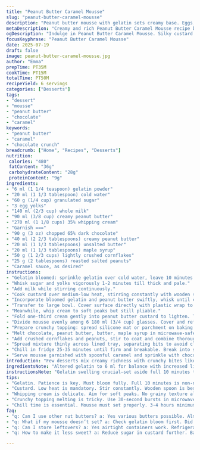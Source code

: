 ```yaml
---
title: "Peanut Butter Caramel Mousse"
slug: "peanut-butter-caramel-mousse"
description: "Peanut butter mousse with gelatin sets creamy base. Eggs, sugar, milk cook into custard, thickened 7 minutes over heat. Cream whipped with care, folded gently after mixing in peanut butter blend. Chocolate crisp topping made by melting dark chocolate with peanut butter and honey. Cornflakes and roasted peanuts add crunch. Refrigerate mousse 3 hours minimum until firm, chill chocolate topping as well. Caramel drizzle adorns each serving. Combines creamy, crunchy, salty, sweet textures."
metaDescription: "Creamy and rich Peanut Butter Caramel Mousse recipe blends airy peanut butter custard with a crunchy chocolate topping. A delightful dessert."
ogDescription: "Indulge in Peanut Butter Caramel Mousse. Silky custard meets crunchy chocolate topping. An irresistible dessert for all occasions."
focusKeyphrase: "Peanut Butter Caramel Mousse"
date: 2025-07-19
draft: false
image: peanut-butter-caramel-mousse.jpg
author: "Emma"
prepTime: PT35M
cookTime: PT15M
totalTime: PT50M
recipeYield: 6 servings
categories: ["Desserts"]
tags:
- "dessert"
- "mousse"
- "peanut butter"
- "chocolate"
- "caramel"
keywords:
- "peanut butter"
- "caramel"
- "chocolate crunch"
breadcrumb: ["Home", "Recipes", "Desserts"]
nutrition: 
 calories: "480"
 fatContent: "36g"
 carbohydrateContent: "28g"
 proteinContent: "9g"
ingredients:
- "6 ml (1 1/4 teaspoon) gelatin powder"
- "20 ml (1 1/3 tablespoon) cold water"
- "60 g (1/4 cup) granulated sugar"
- "3 egg yolks"
- "140 ml (2/3 cup) whole milk"
- "90 ml (3/8 cup) creamy peanut butter"
- "270 ml (1 1/8 cups) 35% whipping cream"
- "Garnish ==="
- "90 g (3 oz) chopped 65% dark chocolate"
- "40 ml (2 2/3 tablespoons) creamy peanut butter"
- "20 ml (1 1/3 tablespoons) unsalted butter"
- "20 ml (1 1/3 tablespoons) maple syrup"
- "50 g (1 2/3 cups) lightly crushed cornflakes"
- "25 g (2 tablespoons) roasted salted peanuts"
- "Caramel sauce, as desired"
instructions:
- "Gelatin bloomed: sprinkle gelatin over cold water, leave 10 minutes until spongy."
- "Whisk sugar and yolks vigorously 1-2 minutes till thick and pale."
- "Add milk while stirring continuously."
- "Cook custard over medium-low heat, stirring constantly with wooden spoon. Scrape all sides. Thickens to coat back of spoon in about 7 minutes. Remove from heat immediately."
- "Incorporate bloomed gelatin and peanut butter swiftly, whisk until completely dissolved and uniform."
- "Transfer to large bowl. Cover surface directly with plastic wrap to prevent skin. Let cool to room temperature, about 25 minutes. Avoid setting gelatin now."
- "Meanwhile, whip cream to soft peaks but still pliable."
- "Fold one-third cream gently into peanut butter custard to lighten. Then fold remaining cream carefully, no deflating. Aim for smooth blend."
- "Divide mousse evenly among 6 180 ml (3/4 cup) glasses. Cover and refrigerate 3-4 hours until firm to touch."
- "Prepare crunchy topping: spread silicone mat or parchment on baking tray."
- "Melt chocolate, peanut butter, butter, maple syrup in microwave-safe bowl in 30-second bursts, stirring to smooth consistency. Warm but not too hot."
- "Add crushed cornflakes and peanuts, stir to coat and combine thoroughly."
- "Spread mixture thinly across lined tray, separating bits to avoid clumps."
- "Chill in fridge 25-35 minutes until firm and breakable. Break into shards. Store airtight refrigerated."
- "Serve mousse garnished with spoonful caramel and sprinkle with chocolate crunch pieces."
introduction: "Few desserts mix creamy richness with crunchy bites like peanut butter mousse topped with caramel and chocolate crunch. A custard base thickened with gelatin sets the stage, silkily blending peanut butter's deep flavors. The custard takes about 7 minutes to thicken gently over medium-low heat. Whipping the cream separately before folding in keeps the texture airy. Crunch arrives from crispy cornflake clusters and roasted peanuts enveloped in a molten blend of bittersweet chocolate, butter, peanut butter, and a touch of maple syrup—adding subtle sweetness. This topping chills and breaks apart like shards of candy bark. Mousse chilling time ensures set firmness but still light mouthfeel. Drizzle caramel at serving adds sticky contrast. Flavor and texture shifts keep interest with each bite."
ingredientsNote: "Altered gelatin to 6 ml for balance with increased liquid. Water quantity adjusted slightly for gelatin bloom time extended to 10 minutes for more complete hydration. Sugar reduced to 60 g for less sweetness, balancing peanut butter's richness. Milk bumped to 140 ml to keep custard fluid enough for folding but concentrated. Peanut butter increased to 90 ml for pronounced flavor. Whipping cream upped to 270 ml for rise without heaviness. Garnish chocolate darkened fractionally to 65% for bolder flavor. Butter and maple syrup increased to help bind crunchy topping better. Cornflakes slightly reduced to avoid cluster clumping. Peanuts lightly lessened to maintain crunch but avoid overpowering saltiness. Use creamy peanut butter throughout for smooth texture load."
instructionsNote: "Gelatin swelling crucial—set aside full 10 minutes to ensure gel strength. Custard cooking needs low-medium heat and constant stirring prevents curdling or scorching; timing varies with stovetop but 7 minutes average. Removing promptly avoids overcooking. Whisk gelatin and peanut butter into hot custard while still warm dissolves gelatin thoroughly. Cool mixing bowl preparation essentials to stop premature gelling. Plastic wrap on surface keeps mousse from drying out. Whipping cream texture aim soft peaks also prevents over-whipping, avoids graininess. Folding technique matters: light, gentle folding preserves air. Crunchy topping melting in microwave: heat short bursts, mix well to prevent seizing. Spreading topping evenly thin ensures crisp shards not clumps. Cooling 25-35 minutes in refrigerator to firm perfectly. Serve mousse refrigerated with toppings freshly broken and caramel drizzled last minute for texture contrast."
tips:
- "Gelatin. Patience is key. Must bloom fully. Full 10 minutes is non-negotiable. Water needs cold. Helps to hydrate completely. Skipping? Texture suffers."
- "Custard. Low heat is mandatory. Stir constantly. Wooden spoon is best. Gently scrape sides. Timing varies per stovetop. Remove immediately when it coats spoon."
- "Whipping cream is delicate. Aim for soft peaks. No grainy texture allowed. Over-whipping ruins it. Incorporate gently. Fold carefully into custard mix. Preserve air."
- "Crunchy topping melting is tricky. Use 30-second bursts in microwave. Stir diligently in between. Avoid overheating. Warm is fine. Too hot? Seizes up fast."
- "Chill time is essential. Mousse must set properly. 3-4 hours minimum. Ensure firm to touch. Don't rush. Refrigerate toppings too. Broken shards should be fresh."
faq:
- "q: Can I use other nut butters? a: Yes various butters possible. Almond, cashew - still creamy. Note flavor change. Adjust sweetness maybe. Check consistencies."
- "q: What if my mousse doesn’t set? a: Check gelatin bloom first. Did it swell properly? Custard should be warm when adding gelatin. If cold, it won't dissolve."
- "q: Can I store leftovers? a: Yes airtight containers work. Refrigerate for up to 3 days. Topping might soften. Keep separately if possible. Crispy topping texture best fresh."
- "q: How to make it less sweet? a: Reduce sugar in custard further. Balance peanut butter flavor. Chocolate topping can use darker chocolate too. Adjust maple syrup slightly."

---
```

